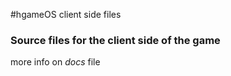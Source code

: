 #hgameOS client side files

### Source files for the client side of the game

more info on *docs* file
